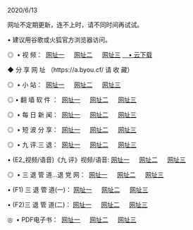 <p>2020/6/13
<p>网址不定期更新，连不上时，请不同时间再试试。
<p>• 建议用谷歌或火狐官方浏览器访问。
<p>◎  • 视 频： 
<a href="http://moc.proyectolanuevatierra.com/" target="_blank">网址一</a> 　 
<a href="http://mjd.proyectolanuevatierra.com/" target="_blank">网址二</a> 　 
<a href="http://mkt.proyectolanuevatierra.com/b.html" target="_blank">网址三</a>  
<a href="https://yadi.sk/d/d0sUeAOpal3njw" target="_blank">　• 云下载 </a></p>
<p> ◆ 分 享 网 址 （https://a.byou.cf/ 请 收 藏） </p>
<p>◎ </span>  •  小 站：  
<a href="http://moc.proyectolanuevatierra.com/f.html" target="_blank">网址一</a> 　 
<a href="http://mjd.proyectolanuevatierra.com/h.html" target="_blank">网址二</a> 　 
<a href="http://mkt.proyectolanuevatierra.com/k/" target="_blank">网址三</a></p>
<p>◎  • 翻 墙 软 件 ：  
<a href="http://moc.proyectolanuevatierra.com/ff/" target="_blank">网址一</a> 　 
<a href="http://mjd.proyectolanuevatierra.com/s/read/a1_nd.html" target="_blank">网址二</a> 　 
<a href="http://mkt.proyectolanuevatierra.com/ff/index.html" target="_blank">网址三</a></p>
<p>◎ </span>  • 每 日 新 闻：  
<a href="http://moc.proyectolanuevatierra.com/day/" target="_blank">网址一</a> 　 
<a href="http://mjd.proyectolanuevatierra.com/day/" target="_blank">网址二</a> 　 
<a href="http://mjd.proyectolanuevatierra.com/day/index.html" target="_blank">网址三</a></p>
<p>◎ </span>  • 短 波 分 享：  
<a href="http://moc.proyectolanuevatierra.com/h/" target="_blank">网址一</a> 　 
<a href="http://mjd.proyectolanuevatierra.com/h/" target="_blank">网址二</a> 　 
<a href="http://mkt.proyectolanuevatierra.com/h/index.html" target="_blank">网址三</a></p>
<p>◎   • 九 评.三 退：  
<a href="http://moc.proyectolanuevatierra.com/t/" target="_blank">网址一</a> 　 
<a href="http://mjd.proyectolanuevatierra.com/v2/index.html" target="_blank">网址二</a> 　 
<a href="http://mkt.proyectolanuevatierra.com/tt/index.html" target="_blank">网址三</a> 　</p>
<p>  • (E2_视频/语音)《九 评》视频/语音: 
<a href="http://mjd.proyectolanuevatierra.com/7738.html" target="_blank">网址一</a> 　 
<a href="http://moc.proyectolanuevatierra.com/7614.html" target="_blank">网址二</a> 　 
<a href="http://mkt.proyectolanuevatierra.com/7633.html" target="_blank">网址三</a></p>
<p>◎   • 三 退 管 道...退 党 网：  
<a href="http://moc.proyectolanuevatierra.com/go/td1.html" target="_blank">网址一</a> 　 
<a href="http://mjd.proyectolanuevatierra.com/go/td2.html" target="_blank">网址二</a> 　 
<a href="http://mkt.proyectolanuevatierra.com/go/td3.html" target="_blank">网址三</a></p>
<p>  • (F1) 三 退 管 道(一)： 
<a href="http://moc.proyectolanuevatierra.com/dd/" target="_blank">网址一</a> 　 
<a href="http://mjd.proyectolanuevatierra.com/s/read/a1_tdx.html" target="_blank">网址二</a> 　 
<a href="http://mkt.proyectolanuevatierra.com/dd/" target="_blank">网址三</a></p>
<p>  • (F2)三 退 管 道(二)： 
<a href="http://mjd.proyectolanuevatierra.com/d/" target="_blank">网址一</a> 　 
<a href="http://moc.proyectolanuevatierra.com/d/index.html" target="_blank">网址二</a> 　 
<a href="http://mkt.proyectolanuevatierra.com/d/" target="_blank">网址三</a></p>
<p>◎   • PDF电子书：  
<a href="http://moc.proyectolanuevatierra.com/p/" target="_blank">网址一</a> 　 
<a href="http://mjd.proyectolanuevatierra.com/p/index.html" target="_blank">网址二</a> 　 
<a href="http://mkt.proyectolanuevatierra.com/p/" target="_blank">网址三</a></p>
